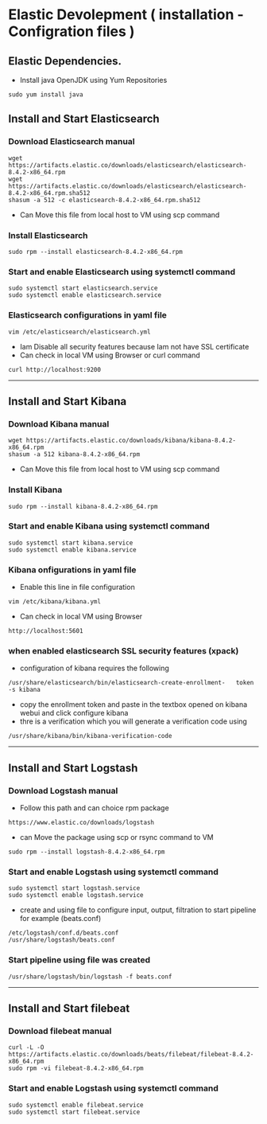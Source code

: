 # Elastic Devolepment ( installation - Configration files )

## Elastic Dependencies.  

- Install  java OpenJDK using Yum Repositories  
```
sudo yum install java 
```

## Install and Start Elasticsearch
### Download Elasticsearch manual 
```
wget https://artifacts.elastic.co/downloads/elasticsearch/elasticsearch-8.4.2-x86_64.rpm 
wget https://artifacts.elastic.co/downloads/elasticsearch/elasticsearch-8.4.2-x86_64.rpm.sha512 
shasum -a 512 -c elasticsearch-8.4.2-x86_64.rpm.sha512  
```
- Can Move this file from local host to VM using scp command  

### Install Elasticsearch 
```
sudo rpm --install elasticsearch-8.4.2-x86_64.rpm 
```
### Start and enable Elasticsearch using systemctl command 
```
sudo systemctl start elasticsearch.service 
sudo systemctl enable elasticsearch.service 
```
### Elasticsearch configurations in yaml file  
```
vim /etc/elasticsearch/elasticsearch.yml 
```
- Iam Disable all security features because Iam not have SSL certificate  
- Can check in local VM using Browser or curl command 
```
curl http://localhost:9200 
```
---
## Install and Start  Kibana 
### Download Kibana manual  
```
wget https://artifacts.elastic.co/downloads/kibana/kibana-8.4.2-x86_64.rpm 
shasum -a 512 kibana-8.4.2-x86_64.rpm 
```
- Can Move this file from local host to VM using scp command 
### Install Kibana  
```
sudo rpm --install kibana-8.4.2-x86_64.rpm 
```
### Start and enable Kibana using systemctl command 
```
sudo systemctl start kibana.service 
sudo systemctl enable kibana.service
```
### Kibana onfigurations in yaml file 
- Enable this line in file configuration  
```
vim /etc/kibana/kibana.yml 
``` 
- Can check in local VM using Browser 
```
http://localhost:5601 
``` 
### when enabled elasticsearch SSL security features (xpack)
- configuration of kibana requires the following
```
/usr/share/elasticsearch/bin/elasticsearch-create-enrollment-	token -s kibana 
```
- copy the enrollment token and paste in the textbox opened on kibana webui and click configure kibana 
- thre is a verification which you will generate a verification code using  
```
/usr/share/kibana/bin/kibana-verification-code 
```
---
## Install and Start Logstash 
### Download Logstash manual  
- Follow this path and can choice rpm package  
```
https://www.elastic.co/downloads/logstash 
```
- can Move the package using scp or rsync command to VM  
```
sudo rpm --install logstash-8.4.2-x86_64.rpm 
```
### Start and enable Logstash using systemctl command 
```
sudo systemctl start logstash.service 
sudo systemctl enable logstash.service 
```
- create and using file to configure input, output, filtration to start pipeline for example (beats.conf)
```
/etc/logstash/conf.d/beats.conf
/usr/share/logstash/beats.conf
```
### Start pipeline using file was created 
```
/usr/share/logstash/bin/logstash -f beats.conf
```
---
## Install and Start filebeat 
### Download filebeat manual 
```
curl -L -O https://artifacts.elastic.co/downloads/beats/filebeat/filebeat-8.4.2-x86_64.rpm 
sudo rpm -vi filebeat-8.4.2-x86_64.rpm 
```
### Start and enable Logstash using systemctl command 
```
sudo systemctl enable filebeat.service
sudo systemctl start filebeat.service
```
